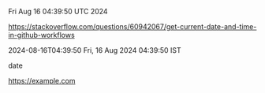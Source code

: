 Fri Aug 16 04:39:50 UTC 2024

https://stackoverflow.com/questions/60942067/get-current-date-and-time-in-github-workflows

2024-08-16T04:39:50
Fri, 16 Aug 2024 04:39:50  IST


date

https://example.com
